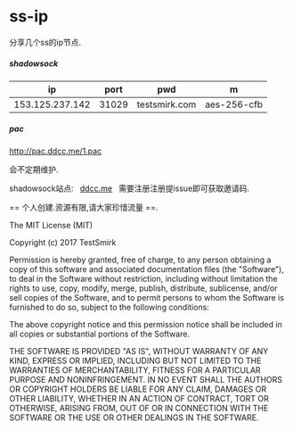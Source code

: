 # ss-ip
分享几个ss的ip节点.  
##### shadowsock  

ip | port  | pwd | m|
---- | --- | --- | --- |
153.125.237.142 | 31029 | testsmirk.com | aes-256-cfb

##### pac 

http://pac.ddcc.me/1.pac

会不定期维护.  

shadowsock站点:  
[ddcc.me](http://ddcc.me)  
需要注册注册提issue即可获取邀请码.  

== 个人创建.资源有限,请大家珍惜流量 ==.


The MIT License (MIT)

Copyright (c) 2017 TestSmirk

Permission is hereby granted, free of charge, to any person obtaining a copy
of this software and associated documentation files (the "Software"), to deal
in the Software without restriction, including without limitation the rights
to use, copy, modify, merge, publish, distribute, sublicense, and/or sell
copies of the Software, and to permit persons to whom the Software is
furnished to do so, subject to the following conditions:

The above copyright notice and this permission notice shall be included in all
copies or substantial portions of the Software.

THE SOFTWARE IS PROVIDED "AS IS", WITHOUT WARRANTY OF ANY KIND, EXPRESS OR
IMPLIED, INCLUDING BUT NOT LIMITED TO THE WARRANTIES OF MERCHANTABILITY,
FITNESS FOR A PARTICULAR PURPOSE AND NONINFRINGEMENT. IN NO EVENT SHALL THE
AUTHORS OR COPYRIGHT HOLDERS BE LIABLE FOR ANY CLAIM, DAMAGES OR OTHER
LIABILITY, WHETHER IN AN ACTION OF CONTRACT, TORT OR OTHERWISE, ARISING FROM,
OUT OF OR IN CONNECTION WITH THE SOFTWARE OR THE USE OR OTHER DEALINGS IN THE
SOFTWARE.
